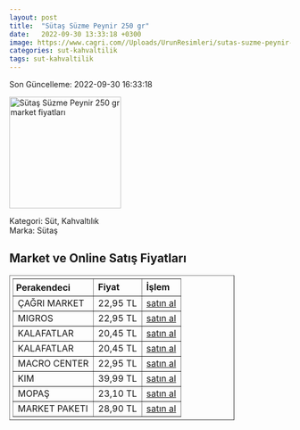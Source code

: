 ```yaml
---
layout: post
title:  "Sütaş Süzme Peynir 250 gr"
date:   2022-09-30 13:33:18 +0300
image: https://www.cagri.com//Uploads/UrunResimleri/sutas-suzme-peynir-250-gr-9235.jpg
categories: sut-kahvaltilik
tags: sut-kahvaltilik
---
```


Son Güncelleme: 2022-09-30 16:33:18

<img src="https://www.cagri.com//Uploads/UrunResimleri/sutas-suzme-peynir-250-gr-9235.jpg" width="200" alt="Sütaş Süzme Peynir 250 gr market fiyatları" />

Kategori: Süt, Kahvaltılık
<br />
Marka: Sütaş

<h2>Market ve Online Satış Fiyatları</h2>

<table border="1" style="padding: 5px;width:80%;">
  <tr>
    <td style="padding: 5px;"><strong>Perakendeci</strong></td>
    <td><strong>Fiyat</strong></td>
    <td><strong>İşlem</strong></td>
  </tr>
  <tr>
              <td title="Çağrı Market">ÇAĞRI MARKET</td>
              <td>22,95 TL</td>
              <td><a title="Çağrı Market" target="_blank" href="https://www.cagri.com/sutas-suzme-peynir-250-gr">satın al</a></td>
            </tr><tr>
              <td title="Migros">MIGROS</td>
              <td>22,95 TL</td>
              <td><a title="Migros" target="_blank" href="https://www.migros.com.tr/sutas-suzme-peynir-250-g-p-98d9b5">satın al</a></td>
            </tr><tr>
              <td title="Kalafatlar">KALAFATLAR</td>
              <td>20,45 TL</td>
              <td><a title="Kalafatlar" target="_blank" href="https://www.kalafatlar.com/urun/sutas-suzme-peynir-250-gr">satın al</a></td>
            </tr><tr>
              <td title="Kalafatlar">KALAFATLAR</td>
              <td>20,45 TL</td>
              <td><a title="Kalafatlar" target="_blank" href="https://www.kalafatlar.com/urun/sutas-suzme-peynir-250-gr">satın al</a></td>
            </tr><tr>
              <td title="Macro Center">MACRO CENTER</td>
              <td>22,95 TL</td>
              <td><a title="Macro Center" target="_blank" href="https://www.macrocenter.com.tr/sutas-suzme-peynir-250-g-p-98d9b5">satın al</a></td>
            </tr><tr>
              <td title="Kim">KIM</td>
              <td>39,99 TL</td>
              <td><a title="Kim" target="_blank" href="https://www.kimgeldi.com/sutas-suzme-peynir-500-gr">satın al</a></td>
            </tr><tr>
              <td title="Mopaş">MOPAŞ</td>
              <td>23,10 TL</td>
              <td><a title="Mopaş" target="_blank" href="https://www.mopas.com.tr/sutas-suzme-peynir-250-gr/p/105292">satın al</a></td>
            </tr><tr>
              <td title="Market Paketi">MARKET PAKETI</td>
              <td>28,90 TL</td>
              <td><a title="Market Paketi" target="_blank" href="https://www.marketpaketi.com.tr/sutas-suzme-peynir-250-gr-p-1723">satın al</a></td>
            </tr>
</table>
